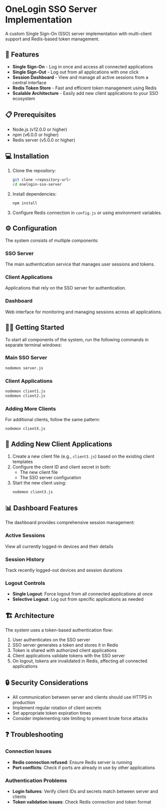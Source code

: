 # OneLogin SSO Server Implementation

A custom Single Sign-On (SSO) server implementation with multi-client support and Redis-based token management.

## 🚀 Features

- **Single Sign-On** - Log in once and access all connected applications
- **Single Sign-Out** - Log out from all applications with one click
- **Session Dashboard** - View and manage all active sessions from a central interface
- **Redis Token Store** - Fast and efficient token management using Redis
- **Scalable Architecture** - Easily add new client applications to your SSO ecosystem

## 📋 Prerequisites

- Node.js (v12.0.0 or higher)
- npm (v6.0.0 or higher)
- Redis server (v5.0.0 or higher)

## 💻 Installation

1. Clone the repository:
   ```bash
   git clone <repository-url>
   cd onelogin-sso-server
   ```

2. Install dependencies:
   ```bash
   npm install
   ```

3. Configure Redis connection in `config.js` or using environment variables.

## ⚙️ Configuration

The system consists of multiple components:

### SSO Server
The main authentication service that manages user sessions and tokens.

### Client Applications
Applications that rely on the SSO server for authentication.

### Dashboard
Web interface for monitoring and managing sessions across all applications.

## 🏃‍♂️ Getting Started

To start all components of the system, run the following commands in separate terminal windows:

### Main SSO Server
```bash
nodemon server.js
```

### Client Applications
```bash
nodemon client1.js
nodemon client2.js
```

### Adding More Clients
For additional clients, follow the same pattern:
```bash
nodemon clientX.js
```

## 🔌 Adding New Client Applications

1. Create a new client file (e.g., `client3.js`) based on the existing client templates
2. Configure the client ID and client secret in both:
   - The new client file
   - The SSO server configuration
3. Start the new client using:
   ```bash
   nodemon client3.js
   ```

## 📊 Dashboard Features

The dashboard provides comprehensive session management:

### Active Sessions
View all currently logged-in devices and their details

### Session History
Track recently logged-out devices and session durations

### Logout Controls
- **Single Logout**: Force logout from all connected applications at once
- **Selective Logout**: Log out from specific applications as needed

## 🏗️ Architecture

The system uses a token-based authentication flow:

1. User authenticates on the SSO server
2. SSO server generates a token and stores it in Redis
3. Token is shared with authorized client applications
4. Client applications validate tokens with the SSO server
5. On logout, tokens are invalidated in Redis, affecting all connected applications

## 🔒 Security Considerations

- All communication between server and clients should use HTTPS in production
- Implement regular rotation of client secrets
- Set appropriate token expiration times
- Consider implementing rate limiting to prevent brute force attacks

## ❓ Troubleshooting

### Connection Issues
- **Redis connection refused**: Ensure Redis server is running
- **Port conflicts**: Check if ports are already in use by other applications

### Authentication Problems
- **Login failures**: Verify client IDs and secrets match between server and clients
- **Token validation issues**: Check Redis connection and token format

